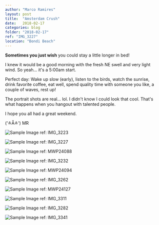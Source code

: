 ```yaml
---
author: "Marco Ramires"
layout: post
title:  "Amsterdam Crush"
date:   2018-02-17
categories: blog
folder: "2018-02-17"
ref: "IMG_3227"
location: "Bondi Beach"
---
```



**Sometimes you just wish** you could stay a little longer in bed! 

I knew it would be a good morning with the fresh NE swell and very light wind. So yeah... it's a 5:00am start.

Perfect day: Wake up slow (early), listen to the birds, watch the sunrise, drink favorite coffee, eat well, spend quality time with someone you like, a couple of waves, rest up!

The portrait shots are real... lol. I didn't know I could look that cool. That's what happens when you hangout with talented people. 

I hope you all had a great weekend.

('≗Å≗') MR

![Sample Image](../images/site/pictures/2018-02-17/IMG_3223.jpg)
ref: IMG_3223

![Sample Image](../images/site/pictures/2018-02-17/IMG_3227.jpg)
ref: IMG_3227

![Sample Image](../images/site/pictures/2018-02-17/MWP24088.jpg)
ref: MWP24088

![Sample Image](../images/site/pictures/2018-02-17/IMG_3232.jpg)
ref: IMG_3232

![Sample Image](../images/site/pictures/2018-02-17/MWP24094.jpg)
ref: MWP24094

![Sample Image](../images/site/pictures/2018-02-17/IMG_3262.jpg)
ref: IMG_3262

![Sample Image](../images/site/pictures/2018-02-17/MWP24127.jpg)
ref: MWP24127

![Sample Image](../images/site/pictures/2018-02-17/IMG_3311.jpg)
ref: IMG_3311

![Sample Image](../images/site/pictures/2018-02-17/IMG_3282.jpg)
ref: IMG_3282

![Sample Image](../images/site/pictures/2018-02-17/IMG_3341.jpg)
ref: IMG_3341




